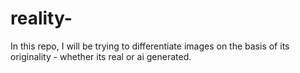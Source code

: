 # reality-
In this repo, I will be trying to differentiate images on the basis of its originality - whether its real or ai generated.
